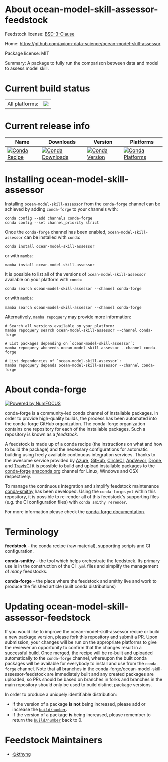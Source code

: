 About ocean-model-skill-assessor-feedstock
==========================================

Feedstock license: [BSD-3-Clause](https://github.com/conda-forge/ocean_model_skill_assessor-feedstock/blob/main/LICENSE.txt)

Home: https://github.com/axiom-data-science/ocean-model-skill-assessor

Package license: MIT

Summary: A package to fully run the comparison between data and model to assess model skill.

Current build status
====================


<table><tr><td>All platforms:</td>
    <td>
      <a href="https://dev.azure.com/conda-forge/feedstock-builds/_build/latest?definitionId=13714&branchName=main">
        <img src="https://dev.azure.com/conda-forge/feedstock-builds/_apis/build/status/ocean_model_skill_assessor-feedstock?branchName=main">
      </a>
    </td>
  </tr>
</table>

Current release info
====================

| Name | Downloads | Version | Platforms |
| --- | --- | --- | --- |
| [![Conda Recipe](https://img.shields.io/badge/recipe-ocean--model--skill--assessor-green.svg)](https://anaconda.org/conda-forge/ocean-model-skill-assessor) | [![Conda Downloads](https://img.shields.io/conda/dn/conda-forge/ocean-model-skill-assessor.svg)](https://anaconda.org/conda-forge/ocean-model-skill-assessor) | [![Conda Version](https://img.shields.io/conda/vn/conda-forge/ocean-model-skill-assessor.svg)](https://anaconda.org/conda-forge/ocean-model-skill-assessor) | [![Conda Platforms](https://img.shields.io/conda/pn/conda-forge/ocean-model-skill-assessor.svg)](https://anaconda.org/conda-forge/ocean-model-skill-assessor) |

Installing ocean-model-skill-assessor
=====================================

Installing `ocean-model-skill-assessor` from the `conda-forge` channel can be achieved by adding `conda-forge` to your channels with:

```
conda config --add channels conda-forge
conda config --set channel_priority strict
```

Once the `conda-forge` channel has been enabled, `ocean-model-skill-assessor` can be installed with `conda`:

```
conda install ocean-model-skill-assessor
```

or with `mamba`:

```
mamba install ocean-model-skill-assessor
```

It is possible to list all of the versions of `ocean-model-skill-assessor` available on your platform with `conda`:

```
conda search ocean-model-skill-assessor --channel conda-forge
```

or with `mamba`:

```
mamba search ocean-model-skill-assessor --channel conda-forge
```

Alternatively, `mamba repoquery` may provide more information:

```
# Search all versions available on your platform:
mamba repoquery search ocean-model-skill-assessor --channel conda-forge

# List packages depending on `ocean-model-skill-assessor`:
mamba repoquery whoneeds ocean-model-skill-assessor --channel conda-forge

# List dependencies of `ocean-model-skill-assessor`:
mamba repoquery depends ocean-model-skill-assessor --channel conda-forge
```


About conda-forge
=================

[![Powered by
NumFOCUS](https://img.shields.io/badge/powered%20by-NumFOCUS-orange.svg?style=flat&colorA=E1523D&colorB=007D8A)](https://numfocus.org)

conda-forge is a community-led conda channel of installable packages.
In order to provide high-quality builds, the process has been automated into the
conda-forge GitHub organization. The conda-forge organization contains one repository
for each of the installable packages. Such a repository is known as a *feedstock*.

A feedstock is made up of a conda recipe (the instructions on what and how to build
the package) and the necessary configurations for automatic building using freely
available continuous integration services. Thanks to the awesome service provided by
[Azure](https://azure.microsoft.com/en-us/services/devops/), [GitHub](https://github.com/),
[CircleCI](https://circleci.com/), [AppVeyor](https://www.appveyor.com/),
[Drone](https://cloud.drone.io/welcome), and [TravisCI](https://travis-ci.com/)
it is possible to build and upload installable packages to the
[conda-forge](https://anaconda.org/conda-forge) [anaconda.org](https://anaconda.org/)
channel for Linux, Windows and OSX respectively.

To manage the continuous integration and simplify feedstock maintenance
[conda-smithy](https://github.com/conda-forge/conda-smithy) has been developed.
Using the ``conda-forge.yml`` within this repository, it is possible to re-render all of
this feedstock's supporting files (e.g. the CI configuration files) with ``conda smithy rerender``.

For more information please check the [conda-forge documentation](https://conda-forge.org/docs/).

Terminology
===========

**feedstock** - the conda recipe (raw material), supporting scripts and CI configuration.

**conda-smithy** - the tool which helps orchestrate the feedstock.
                   Its primary use is in the construction of the CI ``.yml`` files
                   and simplify the management of *many* feedstocks.

**conda-forge** - the place where the feedstock and smithy live and work to
                  produce the finished article (built conda distributions)


Updating ocean-model-skill-assessor-feedstock
=============================================

If you would like to improve the ocean-model-skill-assessor recipe or build a new
package version, please fork this repository and submit a PR. Upon submission,
your changes will be run on the appropriate platforms to give the reviewer an
opportunity to confirm that the changes result in a successful build. Once
merged, the recipe will be re-built and uploaded automatically to the
`conda-forge` channel, whereupon the built conda packages will be available for
everybody to install and use from the `conda-forge` channel.
Note that all branches in the conda-forge/ocean-model-skill-assessor-feedstock are
immediately built and any created packages are uploaded, so PRs should be based
on branches in forks and branches in the main repository should only be used to
build distinct package versions.

In order to produce a uniquely identifiable distribution:
 * If the version of a package **is not** being increased, please add or increase
   the [``build/number``](https://docs.conda.io/projects/conda-build/en/latest/resources/define-metadata.html#build-number-and-string).
 * If the version of a package **is** being increased, please remember to return
   the [``build/number``](https://docs.conda.io/projects/conda-build/en/latest/resources/define-metadata.html#build-number-and-string)
   back to 0.

Feedstock Maintainers
=====================

* [@kthyng](https://github.com/kthyng/)

